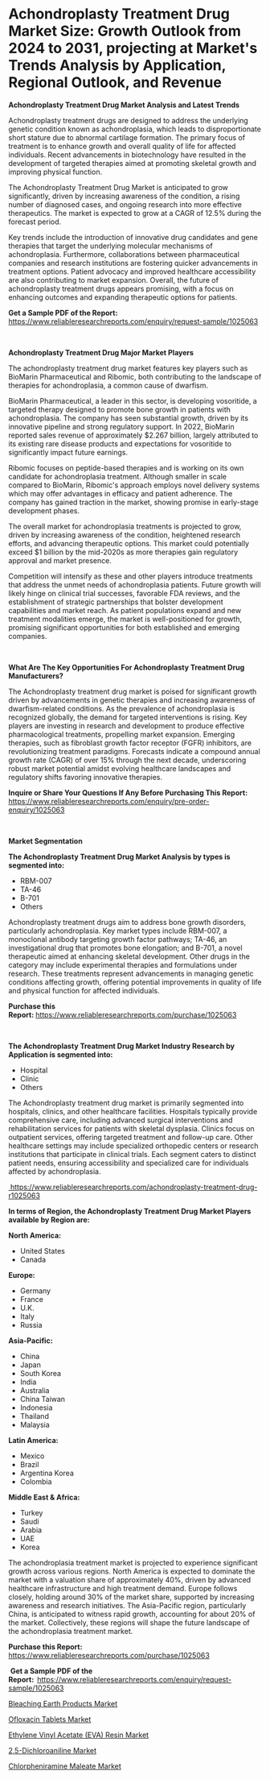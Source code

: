 <p><h1>Achondroplasty Treatment Drug Market Size: Growth Outlook from 2024 to 2031, projecting at Market's Trends Analysis by Application, Regional Outlook, and Revenue</h1></p><p><strong>Achondroplasty Treatment Drug Market Analysis and Latest Trends</strong></p>
<p><p>Achondroplasty treatment drugs are designed to address the underlying genetic condition known as achondroplasia, which leads to disproportionate short stature due to abnormal cartilage formation. The primary focus of treatment is to enhance growth and overall quality of life for affected individuals. Recent advancements in biotechnology have resulted in the development of targeted therapies aimed at promoting skeletal growth and improving physical function.</p><p>The Achondroplasty Treatment Drug Market is anticipated to grow significantly, driven by increasing awareness of the condition, a rising number of diagnosed cases, and ongoing research into more effective therapeutics. The market is expected to grow at a CAGR of 12.5% during the forecast period. </p><p>Key trends include the introduction of innovative drug candidates and gene therapies that target the underlying molecular mechanisms of achondroplasia. Furthermore, collaborations between pharmaceutical companies and research institutions are fostering quicker advancements in treatment options. Patient advocacy and improved healthcare accessibility are also contributing to market expansion. Overall, the future of achondroplasty treatment drugs appears promising, with a focus on enhancing outcomes and expanding therapeutic options for patients.</p></p>
<p><strong>Get a Sample PDF of the Report:&nbsp;</strong> <a href="https://www.reliableresearchreports.com/enquiry/request-sample/1025063">https://www.reliableresearchreports.com/enquiry/request-sample/1025063</a></p>
<p>&nbsp;</p>
<p><strong>Achondroplasty Treatment Drug Major Market Players</strong></p>
<p><p>The achondroplasty treatment drug market features key players such as BioMarin Pharmaceutical and Ribomic, both contributing to the landscape of therapies for achondroplasia, a common cause of dwarfism. </p><p>BioMarin Pharmaceutical, a leader in this sector, is developing vosoritide, a targeted therapy designed to promote bone growth in patients with achondroplasia. The company has seen substantial growth, driven by its innovative pipeline and strong regulatory support. In 2022, BioMarin reported sales revenue of approximately $2.267 billion, largely attributed to its existing rare disease products and expectations for vosoritide to significantly impact future earnings.</p><p>Ribomic focuses on peptide-based therapies and is working on its own candidate for achondroplasia treatment. Although smaller in scale compared to BioMarin, Ribomic's approach employs novel delivery systems which may offer advantages in efficacy and patient adherence. The company has gained traction in the market, showing promise in early-stage development phases. </p><p>The overall market for achondroplasia treatments is projected to grow, driven by increasing awareness of the condition, heightened research efforts, and advancing therapeutic options. This market could potentially exceed $1 billion by the mid-2020s as more therapies gain regulatory approval and market presence.</p><p>Competition will intensify as these and other players introduce treatments that address the unmet needs of achondroplasia patients. Future growth will likely hinge on clinical trial successes, favorable FDA reviews, and the establishment of strategic partnerships that bolster development capabilities and market reach. As patient populations expand and new treatment modalities emerge, the market is well-positioned for growth, promising significant opportunities for both established and emerging companies.</p></p>
<p>&nbsp;</p>
<p><strong>What Are The Key Opportunities For Achondroplasty Treatment Drug Manufacturers?</strong></p>
<p><p>The Achondroplasty treatment drug market is poised for significant growth driven by advancements in genetic therapies and increasing awareness of dwarfism-related conditions. As the prevalence of achondroplasia is recognized globally, the demand for targeted interventions is rising. Key players are investing in research and development to produce effective pharmacological treatments, propelling market expansion. Emerging therapies, such as fibroblast growth factor receptor (FGFR) inhibitors, are revolutionizing treatment paradigms. Forecasts indicate a compound annual growth rate (CAGR) of over 15% through the next decade, underscoring robust market potential amidst evolving healthcare landscapes and regulatory shifts favoring innovative therapies.</p></p>
<p><strong>Inquire or Share Your Questions If Any Before Purchasing This Report:</strong> <a href="https://www.reliableresearchreports.com/enquiry/pre-order-enquiry/1025063">https://www.reliableresearchreports.com/enquiry/pre-order-enquiry/1025063</a></p>
<p>&nbsp;</p>
<p><strong>Market Segmentation</strong></p>
<p><strong>The Achondroplasty Treatment Drug Market Analysis by types is segmented into:</strong></p>
<p><ul><li>RBM-007</li><li>TA-46</li><li>B-701</li><li>Others</li></ul></p>
<p><p>Achondroplasty treatment drugs aim to address bone growth disorders, particularly achondroplasia. Key market types include RBM-007, a monoclonal antibody targeting growth factor pathways; TA-46, an investigational drug that promotes bone elongation; and B-701, a novel therapeutic aimed at enhancing skeletal development. Other drugs in the category may include experimental therapies and formulations under research. These treatments represent advancements in managing genetic conditions affecting growth, offering potential improvements in quality of life and physical function for affected individuals.</p></p>
<p><strong>Purchase this Report:&nbsp;</strong><a href="https://www.reliableresearchreports.com/purchase/1025063">https://www.reliableresearchreports.com/purchase/1025063</a></p>
<p>&nbsp;</p>
<p><strong>The Achondroplasty Treatment Drug Market Industry Research by Application is segmented into:</strong></p>
<p><ul><li>Hospital</li><li>Clinic</li><li>Others</li></ul></p>
<p><p>The Achondroplasty treatment drug market is primarily segmented into hospitals, clinics, and other healthcare facilities. Hospitals typically provide comprehensive care, including advanced surgical interventions and rehabilitation services for patients with skeletal dysplasia. Clinics focus on outpatient services, offering targeted treatment and follow-up care. Other healthcare settings may include specialized orthopedic centers or research institutions that participate in clinical trials. Each segment caters to distinct patient needs, ensuring accessibility and specialized care for individuals affected by achondroplasia.</p></p>
<p><a href="https://www.reliableresearchreports.com/achondroplasty-treatment-drug-r1025063">&nbsp;https://www.reliableresearchreports.com/achondroplasty-treatment-drug-r1025063</a></p>
<p><strong>In terms of Region, the Achondroplasty Treatment Drug Market Players available by Region are:</strong></p>
<p>
    <p> <strong> North America: </strong>
        <ul>
            <li>United States</li>
            <li>Canada</li>
        </ul>
        </p> 
    <p> <strong> Europe: </strong>
        <ul>
            <li>Germany</li>
            <li>France</li>
            <li>U.K.</li>
            <li>Italy</li>
            <li>Russia</li>
        </ul>
        </p> 
    <p> <strong> Asia-Pacific: </strong>
        <ul>
            <li>China</li>
            <li>Japan</li>
            <li>South Korea</li>
            <li>India</li>
            <li>Australia</li>
            <li>China Taiwan</li>
            <li>Indonesia</li>
            <li>Thailand</li>
            <li>Malaysia</li>
        </ul>
        </p> 
    <p> <strong> Latin America: </strong>
        <ul>
            <li>Mexico</li>
            <li>Brazil</li>
            <li>Argentina Korea</li>
            <li>Colombia</li>
        </ul>
        </p> 
    <p> <strong> Middle East & Africa: </strong>
        <ul>
            <li>Turkey</li>
            <li>Saudi</li>
            <li>Arabia</li>
            <li>UAE</li>
            <li>Korea</li>
        </ul>
    </p>
    </p>
<p><p>The achondroplasia treatment market is projected to experience significant growth across various regions. North America is expected to dominate the market with a valuation share of approximately 40%, driven by advanced healthcare infrastructure and high treatment demand. Europe follows closely, holding around 30% of the market share, supported by increasing awareness and research initiatives. The Asia-Pacific region, particularly China, is anticipated to witness rapid growth, accounting for about 20% of the market. Collectively, these regions will shape the future landscape of the achondroplasia treatment market.</p></p>
<p><strong>Purchase this Report: </strong><a href="https://www.reliableresearchreports.com/purchase/1025063">https://www.reliableresearchreports.com/purchase/1025063</a></p>
<p>&nbsp;<strong>Get a Sample PDF of the Report:&nbsp;&nbsp;</strong><a href="https://www.reliableresearchreports.com/enquiry/request-sample/1025063">https://www.reliableresearchreports.com/enquiry/request-sample/1025063</a></p>
<p><strong></strong></p>
<p><p><a href="https://issuu.com/reportprime-2/docs/bleaching-earth-products-market-siz_87d646bce801fc">Bleaching Earth Products Market</a></p><p><a href="https://www.linkedin.com/pulse/global-ofloxacin-tablets-market-share-growth-opportunities-vg1ie?trackingId=s02U7MJrQk6iHvrtAYV8ig%3D%3D">Ofloxacin Tablets Market</a></p><p><a href="https://issuu.com/reportprime-2/docs/ethylene-vinyl-acetate-eva-resin-ma_7030cec34f5287">Ethylene Vinyl Acetate (EVA) Resin Market</a></p><p><a href="https://github.com/LilianFaulkner65/Market-Research-Report-List-1/blob/main/25-dichloroaniline-market.md">2,5-Dichloroaniline Market</a></p><p><a href="https://www.linkedin.com/pulse/chlorpheniramine-maleate-market-revolution-2024-2031-trends-qwgre?trackingId=RHV57s4dTh67AWjXi3eKBA%3D%3D">Chlorpheniramine Maleate Market</a></p></p>